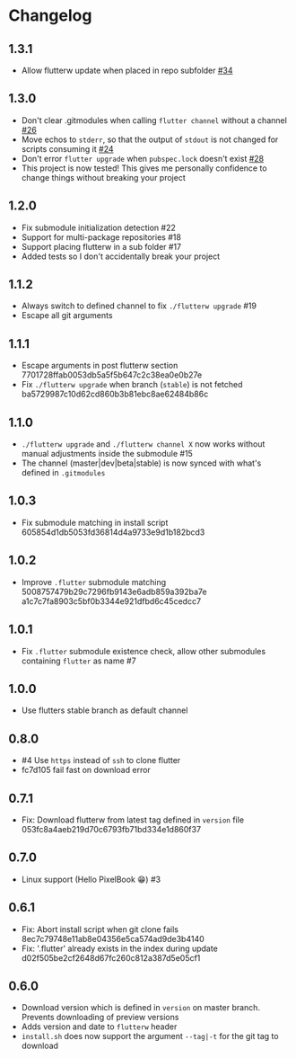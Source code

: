 # Changelog

## 1.3.1

- Allow flutterw update when placed in repo subfolder [#34](https://github.com/passsy/flutter_wrapper/pull/34)

## 1.3.0

- Don't clear .gitmodules when calling `flutter channel` without a channel [#26](https://github.com/passsy/flutter_wrapper/pull/26)
- Move echos to `stderr`, so that the output of `stdout` is not changed for scripts consuming it [#24](https://github.com/passsy/flutter_wrapper/pull/24)
- Don't error `flutter upgrade` when `pubspec.lock` doesn't exist [#28](https://github.com/passsy/flutter_wrapper/pull/28) 
- This project is now tested! This gives me personally confidence to change things without breaking your project

## 1.2.0

- Fix submodule initialization detection #22
- Support for multi-package repositories #18
- Support placing flutterw in a sub folder #17
- Added tests so I don't accidentally break your project

## 1.1.2

- Always switch to defined channel to fix `./flutterw upgrade` #19
- Escape all git arguments

## 1.1.1

- Escape arguments in post flutterw section 7701728ffab0053db5a5f5b647c2c38ea0e0b27e
- Fix `./flutterw upgrade` when branch (`stable`) is not fetched ba5729987c10d62cd860b3b81ebc8ae62484b86c

## 1.1.0

- `./flutterw upgrade` and `./flutterw channel X` now works without manual adjustments inside the submodule #15
- The channel (master|dev|beta|stable) is now synced with what's defined in `.gitmodules`

## 1.0.3

- Fix submodule matching in install script 605854d1db5053fd36814d4a9733e9d1b182bcd3

## 1.0.2

- Improve `.flutter` submodule matching 5008757479b29c7296fb9143e6adb859a392ba7e a1c7c7fa8903c5bf0b3344e921dfbd6c45cedcc7

## 1.0.1

- Fix `.flutter` submodule existence check, allow other submodules containing `flutter` as name #7

## 1.0.0

- Use flutters stable branch as default channel

## 0.8.0

- #4 Use `https` instead of `ssh` to clone flutter
- fc7d105 fail fast on download error

## 0.7.1

- Fix: Download flutterw from latest tag defined in `version` file 053fc8a4aeb219d70c6793fb71bd334e1d860f37

## 0.7.0

- Linux support (Hello PixelBook 😁) #3

## 0.6.1

- Fix: Abort install script when git clone fails 8ec7c79748e11ab8e04356e5ca574ad9de3b4140
- Fix: '.flutter' already exists in the index during update d02f505be2cf2648d67fc260c812a387d5e05cf1

## 0.6.0

- Download version which is defined in `version` on master branch. Prevents downloading of preview versions
- Adds version and date to `flutterw` header
- `install.sh` does now support the argument `--tag|-t` for the git tag to download
